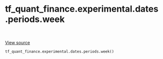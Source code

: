 <div itemscope itemtype="http://developers.google.com/ReferenceObject">
<meta itemprop="name" content="tf_quant_finance.experimental.dates.periods.week" />
<meta itemprop="path" content="Stable" />
</div>

# tf_quant_finance.experimental.dates.periods.week

<!-- Insert buttons and diff -->

<table class="tfo-notebook-buttons tfo-api" align="left">
</table>

<a target="_blank" href="https://github.com/google/tf-quant-finance/blob/master/tf_quant_finance/experimental/dates/periods.py">View source</a>





```python
tf_quant_finance.experimental.dates.periods.week()
```



<!-- Placeholder for "Used in" -->
